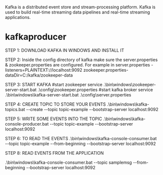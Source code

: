 Kafka is a distributed event store and stream-processing platform. Kafka is used to build real-time streaming data pipelines and real-time streaming applications. 

# kafkaproducer

STEP 1: DOWNLOAD KAFKA IN WINDOWS AND INSTALL IT

STEP 2: Inside the config directory of kafka make sure the server.properties & zookeeper.properties are configured. For example in
server.properties - 
listeners=PLAINTEXT://localhost:9092 
zookeeper.properties-
dataDir=C:/kafka/zookeeper-data

STEP 3: START KAFKA
#start zookeeper service
.\bin\windows\zookeeper-server-start.bat .\config\zookeeper.properties
#start kafka broker service
.\bin\windows\kafka-server-start.bat .\config\server.properties

STEP 4: CREATE TOPIC TO STORE YOUR EVENTS
.\bin\windows\kafka-topics.bat --create --topic topic-example --bootstrap-server localhost:9092

STEP 5: WRITE SOME EVENTS INTO THE TOPIC
.\bin\windows\kafka-console-producer.bat --topic topic-example --bootstrap-server localhost:9092

STEP 6: TO READ THE EVENTS
.\bin\windows\kafka-console-consumer.bat --topic topic-example --from-beginning --bootstrap-server localhost:9092

STEP 8: READ EVENTS FROM THE APPLICATION

.\bin\windows\kafka-console-consumer.bat --topic samplemsg --from-beginning --bootstrap-server localhost:9092
 
